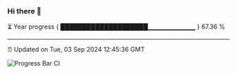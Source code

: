 ### Hi there 👋

⏳ Year progress { ████████████████████▁▁▁▁▁▁▁▁▁▁ } 67.36 %

---

⏰ Updated on Tue, 03 Sep 2024 12:45:36 GMT

![Progress Bar CI](https://github.com/ZhaoGui/ZhaoGui/workflows/Progress%20Bar%20CI/badge.svg)
